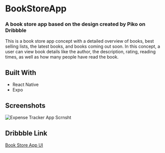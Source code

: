 # BookStoreApp

### A book store app based on the design created by Piko on Dribbble
This is a book store app concept with a detailed overview of books, best selling lists, the latest books, and books coming out soon. In this concept, a user can view book details like the author, the description, rating, reading times, as well as how many people have read the book.
## Built With
* React Native
* Expo


## Screenshots

![Expense Tracker App Scrnsht](assets/scrnshts/scrnsht.png)


## Dribbble Link 

[Book Store App UI](https://dribbble.com/shots/14118636-Book-Store-App)
